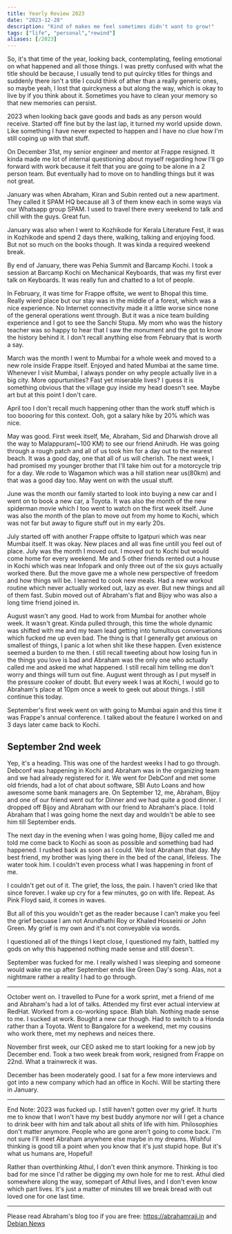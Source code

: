 ```yaml
---
title: Yearly Review 2023
date: "2023-12-28"
description: "Kind of makes me feel sometimes didn't want to grow!"
tags: ["life", "personal","rewind"]
aliases: [/2023]
---
```


So, it's that time of the year, looking back, contemplating, feeling emotional on what happened and all those things. I was pretty confused with what the title should be because, I usually tend to put quircky titles for things and suddenly there isn't a title I could think of ather than a really generic ones, so maybe yeah, I lost that quirckyness a but along the way, which is okay to live by if you think about it. Sometimes you have to clean your memory so that new memories can persist.

2023 when looking back gave goods and bads as any person would receive. Started off fine but by the last lap, it turned my world upside down. Like something I have never expected to happen and I have no clue how I'm still coping up with that stuff.

On December 31st, my senior engineer and mentor at Frappe resigned. It kinda made me lot of internal questioning about myself regarding how I'll go forward with work because it felt that you are going to be alone in a 2 person team. But eventually had to move on to handling things but it was not great. 

January was when Abraham, Kiran and Subin rented out a new apartment. They called it SPAM HQ because all 3 of them knew each in some ways via our Whatsapp group SPAM. I used to travel there every weekend to talk and chill with the guys. Great fun.

January was also when I went to Kozhikode for Kerala Literature Fest, it was in Kozhikode and spend 2 days there, walking, talking and enjoying food. But not so much on the books though. It was kinda a required weekend break.

By end of January, there was Pehia Summit and Barcamp Kochi. I took a session at Barcamp Kochi on Mechanical Keyboards, that was my first ever talk on Keyboards. It was really fun and chatted to a lot of people.

In February, it was time for Frappe offsite, we went to Bhopal this time. Really wierd place but our stay was in the middle of a forest, which was a nice experience. No Internet connectivity made it a little worse since none of the general operations went through. But it was a nice team building experience and I got to see the Sanchi Stupa. My mom who was the history teacher was so happy to hear that I saw the monument and the got to know the history behind it. I don't recall anything else from February that is worth a say.

March was the month I went to Mumbai for a whole week and moved to a new role inside Frappe itself. Enjoyed and hated Mumbai at the same time. Whenever I visit Mumbai, I always ponder on why people actually live in a big city. More oppurtunities? Fast yet miserable lives? I guess it is something obvious that the village guy inside my head doesn't see. Maybe art but at this point I don't care.

April too I don't recall much happening other than the work stuff which is too boooring for this context. Ooh, got a salary hike by 20% which was nice.

May was good. First week itself, Me, Abraham, Sid and Dharwish drove all the way to Malappuram(~100 KM) to see our friend Anirudh. He was going through a rough patch and all of us took him for a day out to the nearest beach. It was a good day, one that all of us will cherish.
The next week, I had promised my younger brother that I'll take him out for a motorcycle trip for a day. We rode to Wagamon which was a hill station near us(80km) and that was a good day too. May went on with the usual stuff.

June was the month our family started to look into buying a new car and I went on to book a new car, a Toyota. It was also the month of the new spiderman movie which I too went to watch on the first week itself. June was also the month of the plan to move out from my home to Kochi, which was not far but away to figure stuff out in my early 20s.

July started off with another Frappe offsite to Igatpuri which was near Mumbai itself. It was okay. New places and all was fine untill you feel out of place. July was the month I moved out. I moved out to Kochi but would come home for every weekend. Me and 5 other friends rented out a house in Kochi which was near Infopark and only three out of the six guys actually worked there. But the move gave me a whole new perspective of freedom and how things will be. I learned to cook new meals. Had a new workout routine which never actually worked out, lazy as ever. But new things and all of them fast. Subin moved out of Abraham's flat and Bijoy who was also a long time friend joined in.

August wasn't any good. Had to work from Mumbai for another whole week. It wasn't great. Kinda pulled through, this time the whole dynamic was shifted with me and my team lead getting into tumultous conversations which fucked me up even bad. The thing is that I generally get anxious on smallest of things, I panic a lot when shit like these happen. Even existence seemed a burden to me then. I still recall tweeting about how losing fun in the things you love is bad and Abraham was the only one who actually called me and asked me what happened. I still recall him telling me don't worry and things will turn out fine. August went through as I put myself in the pressure cooker of doubt. But every week I was at Kochi, I would go to Abraham's place at 10pm once a week to geek out about things. I still continue this today.

September's first week went on with going to Mumbai again and this time it was Frappe's annual conference. I talked about the feature I worked on and 3 days later came back to Kochi.

## September 2nd week

Yep, it's a heading. This was one of the hardest weeks I had to go through. Debconf was happening in Kochi and Abraham was in the organizing team and we had already registered for it. We went for DebConf and met some old friends, had a lot of chat about software, SBI Auto Loans and how awesome some bank managers are. On September 12, me, Abraham, Bijoy and one of our friend went out for Dinner and we had quite a good dinner. I dropped off Bijoy and Abraham with our friend to Abraham's place. I told Abraham that I was going home the next day and wouldn't be able to see him till September ends.

The next day in the evening when I was going home, Bijoy called me and told me come back to Kochi as soon as possible and something bad had happened. I rushed back as soon as I could. We lost Abraham that day. My best friend, my brother was lying there in the bed of the canal, lifeless. The water took him. I couldn't even process what I was happening in front of me.

I couldn't get out of it. The grief, the loss, the pain. I haven't cried like that since forever. I wake up cry for a few minutes, go on with life. Repeat. As Pink Floyd said, it comes in waves. 

But all of this you wouldn't get as the reader because I can't make you feel the grief becuase I am not Arundhathi Roy or Khaled Hosseini or John Green. My grief is my own and it's not conveyable via words.

I questioned all of the things I kept close, I questioned my faith, battled my gods on why this happened nothing made sense and still doesn't.

September was fucked for me. I really wished I was sleeping and someone would wake me up after September ends like Green Day's song. Alas, not a nightmare rather a reality I had to go through.

---

October went on. I travelled to Pune for a work sprint, met a friend of me and Abraham's had a lot of talks. Attended my first ever actual interview at RedHat. Worked from a co-working space. Blah blah. Nothing made sense to me. I sucked at work. Bought a new car though. Had to switch to a Honda rather than a Toyota. Went to Bangalore for a weekend, met my cousins who work there, met my nephews and neices there.

November first week, our CEO asked me to start looking for a new job by December end. Took a two week break from work, resigned from Frappe on 22nd. What a trainwreck it was.

December has been moderately good. I sat for a few more interviews and got into a new company which had an office in Kochi. Will be starting there in January.

---

End Note: 2023 was fucked up. I still haven't gotten over my grief. It hurts me to know that I won't have my best buddy anymore nor will I get a chance to drink beer with him and talk about all shits of life with him. Philosophies don't matter anymore. People who are gone aren't going to come back. I'm not sure I'll meet Abraham anywhere else maybe in my dreams. Wishful thinking is good till a point when you know that it's just stupid hope. But it's what us humans are, Hopeful! 

Rather than overthinking Athul, I don't even think anymore. Thinking is too bad for me since I'd rather be digging my own hole for me to rest. Athul died somewhere along the way, somepart of Athul lives, and I don't even know which part lives. It's just a matter of minutes till we break bread with out loved one for one last time.

---

Please read Abraham's blog too if you are free: https://abrahamraji.in and [Debian News](https://www.debian.org/News/2023/20230914)
